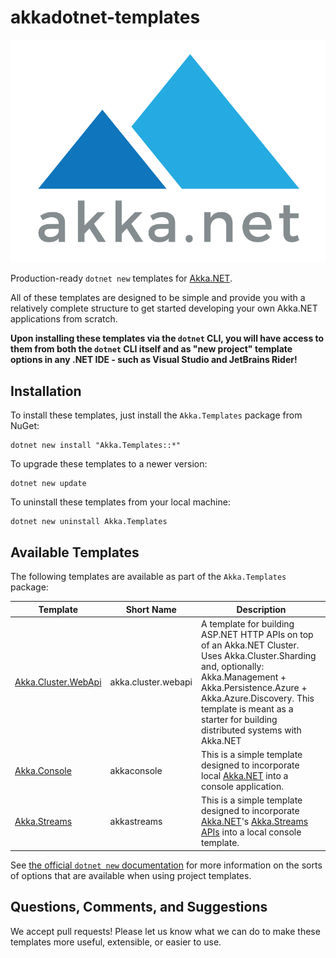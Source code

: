 # akkadotnet-templates

![Akka.NET logo](https://raw.githubusercontent.com/akkadotnet/akkadotnet-templates/dev/logo.png)

Production-ready `dotnet new` templates for [Akka.NET](https://getakka.net/).

All of these templates are designed to be simple and provide you with a relatively complete structure to get started developing your own Akka.NET applications from scratch.

**Upon installing these templates via the `dotnet` CLI, you will have access to them from both the `dotnet` CLI itself and as "new project" template options in any .NET IDE - such as Visual Studio and JetBrains Rider!**

## Installation

To install these templates, just install the `Akka.Templates` package from NuGet:

```shell
dotnet new install "Akka.Templates::*"
```

To upgrade these templates to a newer version:

```shell
dotnet new update
```

To uninstall these templates from your local machine:


```shell
dotnet new uninstall Akka.Templates
```

## Available Templates

The following templates are available as part of the `Akka.Templates` package:

| Template     | Short Name  | Description                                                                                                                                                                                                                                                              |
|--------------|-------------|--------------------------------------------------------------------------------------------------------------------------------------------------------------------------------------------------------------------------------------------------------------------------|
| [Akka.Cluster.WebApi](https://github.com/akkadotnet/akkadotnet-templates/blob/dev/docs/WebApiTemplate.md)  | akka.cluster.webapi  | A template for building ASP.NET HTTP APIs on top of an Akka.NET Cluster. Uses Akka.Cluster.Sharding and, optionally: Akka.Management + Akka.Persistence.Azure + Akka.Azure.Discovery. This template is meant as a starter for building distributed systems with Akka.NET |
| [Akka.Console](https://github.com/akkadotnet/akkadotnet-templates/blob/dev/docs/ConsoleTemplate.md) | akkaconsole | This is a simple template designed to incorporate local [Akka.NET](https://getakka.net/) into a console application.                                                                                                                                                     |
| [Akka.Streams](https://github.com/akkadotnet/akkadotnet-templates/blob/dev/docs/AkkaStreamsTemplate.md) | akkastreams | This is a simple template designed to incorporate [Akka.NET](https://getakka.net/)'s [Akka.Streams APIs](https://getakka.net/articles/streams/introduction.html) into a local console template.                                                                          |

See [the official `dotnet new` documentation](https://docs.microsoft.com/en-us/dotnet/core/tools/dotnet-new) for more information on the sorts of options that are available when using project templates.

## Questions, Comments, and Suggestions
We accept pull requests! Please let us know what we can do to make these templates more useful, extensible, or easier to use.
